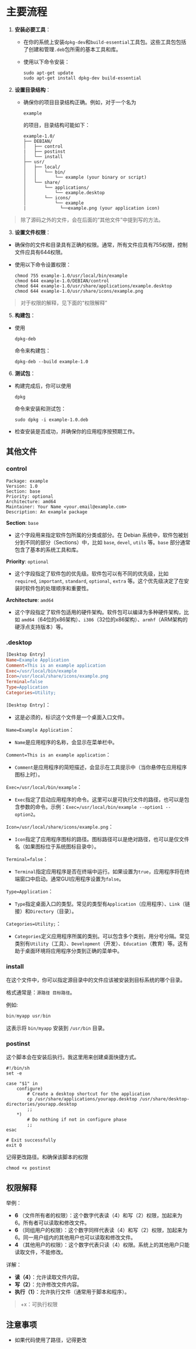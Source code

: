 # 主要流程

1. **安装必要工具**：

   - 在你的系统上安装`dpkg-dev`和`build-essential`工具包。这些工具包包括了创建和管理`.deb`包所需的基本工具和库。

   - 使用以下命令安装：

     ```shell
     sudo apt-get update
     sudo apt-get install dpkg-dev build-essential
     ```

2. **设置目录结构**：

   - 确保你的项目目录结构正确。例如，对于一个名为

     ```
     example
     ```

     的项目，目录结构可能如下：

     ```
     example-1.0/
     ├── DEBIAN/
     │   ├── control
     |   ├── postinst
     │   └── install
     ├── usr/
     │   ├── local/
     │   │   └── bin/
     │   │       └── example (your binary or script)
     │   └── share/
     │       └── applications/
     │           └── example.desktop
     │       └── icons/
     │           └── example
     |             └──example.png (your application icon)
     ```

> 除了源码之外的文件，会在后面的“其他文件”中提到写的方法。

3. **设置文件权限**：

- 确保你的文件和目录具有正确的权限。通常，所有文件应具有755权限，控制文件应具有644权限。

- 使用以下命令设置权限：

  ```
  chmod 755 example-1.0/usr/local/bin/example
  chmod 644 example-1.0/DEBIAN/control
  chmod 644 example-1.0/usr/share/applications/example.desktop
  chmod 644 example-1.0/usr/share/icons/example.png
  ```

> 对于权限的解释，见下面的“权限解释”

5. **构建包**：

- 使用

  ```
  dpkg-deb
  ```

  命令来构建包：

  ```
  dpkg-deb --build example-1.0
  ```

6. **测试包**：

- 构建完成后，你可以使用

  ```
  dpkg
  ```

  命令来安装和测试包：

  ```
  sudo dpkg -i example-1.0.deb
  ```
  
- 检查安装是否成功，并确保你的应用程序按预期工作。

## 其他文件

### control

``` vbnet
Package: example
Version: 1.0
Section: base
Priority: optional
Architecture: amd64
Maintainer: Your Name <your.email@example.com>
Description: An example package
```

**Section**: `base`

- 这个字段用来指定软件包所属的分类或部分。在 Debian 系统中，软件包被划分到不同的部分（Sections）中，比如 `base`, `devel`, `utils` 等。`base` 部分通常包含了基本的系统工具和库。

**Priority**: `optional`

- 这个字段指定了软件包的优先级。软件包可以有不同的优先级，比如 `required`, `important`, `standard`, `optional`, `extra` 等。这个优先级决定了在安装时软件包的处理顺序和重要性。

**Architecture**: `amd64`

- 这个字段指定了软件包适用的硬件架构。软件包可以编译为多种硬件架构，比如 `amd64`（64位的x86架构）、`i386`（32位的x86架构）、`armhf`（ARM架构的硬浮点支持版本）等。

### .desktop

``` makefile
[Desktop Entry]
Name=Example Application
Comment=This is an example application
Exec=/usr/local/bin/example
Icon=/usr/local/share/icons/example.png
Terminal=false
Type=Application
Categories=Utility;
```

`[Desktop Entry]`：

- 这是必须的，标识这个文件是一个桌面入口文件。

`Name=Example Application`：

- `Name`是应用程序的名称，会显示在菜单栏中。

`Comment=This is an example application`：

- `Comment`是应用程序的简短描述，会显示在工具提示中（当你悬停在应用程序图标上时）。

`Exec=/usr/local/bin/example`：

- `Exec`指定了启动应用程序的命令。这里可以是可执行文件的路径，也可以是包含参数的命令。示例：`Exec=/usr/local/bin/example --option1 --option2`。

`Icon=/usr/local/share/icons/example.png`：

- `Icon`指定了应用程序图标的路径。图标路径可以是绝对路径，也可以是仅文件名（如果图标位于系统图标目录中）。

`Terminal=false`：

- `Terminal`指定应用程序是否在终端中运行。如果设置为`true`，应用程序将在终端窗口中启动。通常GUI应用程序设置为`false`。

`Type=Application`：

- `Type`指定桌面入口的类型。常见的类型有`Application`（应用程序）、`Link`（链接）和`Directory`（目录）。

`Categories=Utility;`：

- `Categories`定义应用程序所属的类别。可以包含多个类别，用分号分隔。常见类别有`Utility`（工具）、`Development`（开发）、`Education`（教育）等。这有助于桌面环境将应用程序分类到正确的菜单中。

### install

在这个文件中，你可以指定源目录中的文件应该被安装到目标系统的哪个目录。

格式通常是：`源路径 目标路径`。

例如:

``` c
bin/myapp usr/bin
```

这表示将 `bin/myapp` 安装到 `/usr/bin` 目录。

### postinst

这个脚本会在安装后执行。我这里用来创建桌面快捷方式。

``` shell
#!/bin/sh
set -e

case "$1" in
    configure)
        # Create a desktop shortcut for the application
        cp /usr/share/applications/yourapp.desktop /usr/share/desktop-directories/yourapp.desktop
        ;;
    *)
        # Do nothing if not in configure phase
        ;;
esac

# Exit successfully
exit 0
```

记得更改路径。和确保该脚本的权限

``` shell
chmod +x postinst
```

## 权限解释

举例：

- **6** （文件所有者的权限）：这个数字代表读（4）和写（2）权限，加起来为6。所有者可以读取和修改文件。
- **6** （同组用户的权限）：这个数字同样代表读（4）和写（2）权限，加起来为6。同一用户组内的其他用户也可以读取和修改文件。
- **4** （其他用户的权限）：这个数字代表只读（4）权限。系统上的其他用户只能读取文件，不能修改。

详解：

- **读（4）**：允许读取文件内容。
- **写（2）**：允许修改文件内容。
- **执行（1）**：允许执行文件（通常用于脚本和程序）。

> +x：可执行权限

## 注意事项

* 如果代码使用了路径，记得更改
